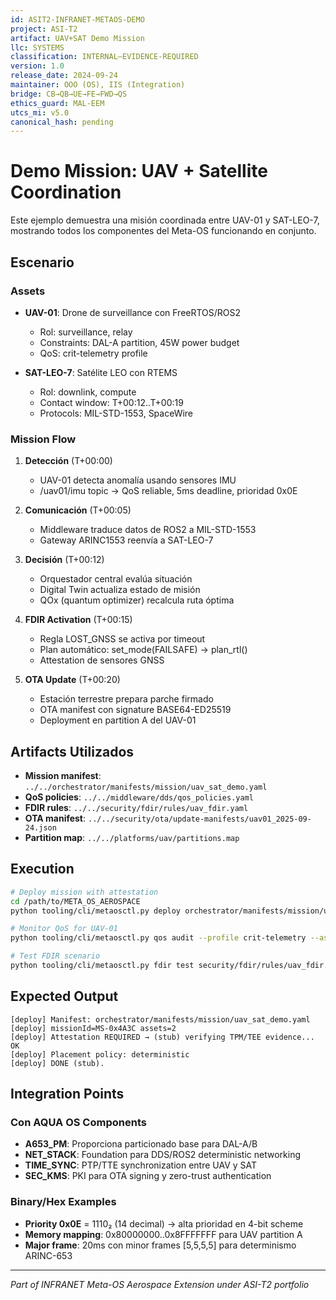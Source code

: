 ```yaml
---
id: ASIT2-INFRANET-METAOS-DEMO
project: ASI-T2
artifact: UAV+SAT Demo Mission
llc: SYSTEMS
classification: INTERNAL–EVIDENCE-REQUIRED
version: 1.0
release_date: 2024-09-24
maintainer: OOO (OS), IIS (Integration)
bridge: CB→QB→UE→FE→FWD→QS
ethics_guard: MAL-EEM
utcs_mi: v5.0
canonical_hash: pending
---
```


# Demo Mission: UAV + Satellite Coordination

Este ejemplo demuestra una misión coordinada entre UAV-01 y SAT-LEO-7, mostrando todos los componentes del Meta-OS funcionando en conjunto.

## Escenario

### Assets
- **UAV-01**: Drone de surveillance con FreeRTOS/ROS2
  - Rol: surveillance, relay
  - Constraints: DAL-A partition, 45W power budget
  - QoS: crit-telemetry profile
  
- **SAT-LEO-7**: Satélite LEO con RTEMS
  - Rol: downlink, compute
  - Contact window: T+00:12..T+00:19
  - Protocols: MIL-STD-1553, SpaceWire

### Mission Flow

1. **Detección** (T+00:00)
   - UAV-01 detecta anomalía usando sensores IMU
   - /uav01/imu topic → QoS reliable, 5ms deadline, prioridad 0x0E

2. **Comunicación** (T+00:05)
   - Middleware traduce datos de ROS2 a MIL-STD-1553
   - Gateway ARINC1553 reenvía a SAT-LEO-7

3. **Decisión** (T+00:12)
   - Orquestador central evalúa situación
   - Digital Twin actualiza estado de misión
   - QOx (quantum optimizer) recalcula ruta óptima

4. **FDIR Activation** (T+00:15)
   - Regla LOST_GNSS se activa por timeout
   - Plan automático: set_mode(FAILSAFE) → plan_rtl()
   - Attestation de sensores GNSS

5. **OTA Update** (T+00:20)
   - Estación terrestre prepara parche firmado
   - OTA manifest con signature BASE64-ED25519
   - Deployment en partition A del UAV-01

## Artifacts Utilizados

- **Mission manifest**: `../../orchestrator/manifests/mission/uav_sat_demo.yaml`
- **QoS policies**: `../../middleware/dds/qos_policies.yaml`
- **FDIR rules**: `../../security/fdir/rules/uav_fdir.yaml`
- **OTA manifest**: `../../security/ota/update-manifests/uav01_2025-09-24.json`
- **Partition map**: `../../platforms/uav/partitions.map`

## Execution

```bash
# Deploy mission with attestation
cd /path/to/META_OS_AEROSPACE
python tooling/cli/metaosctl.py deploy orchestrator/manifests/mission/uav_sat_demo.yaml --require-attestation

# Monitor QoS for UAV-01
python tooling/cli/metaosctl.py qos audit --profile crit-telemetry --asset UAV-01

# Test FDIR scenario
python tooling/cli/metaosctl.py fdir test security/fdir/rules/uav_fdir.yaml --inject LOST_GNSS
```

## Expected Output

```
[deploy] Manifest: orchestrator/manifests/mission/uav_sat_demo.yaml
[deploy] missionId=MS-0x4A3C assets=2
[deploy] Attestation REQUIRED → (stub) verifying TPM/TEE evidence... OK
[deploy] Placement policy: deterministic
[deploy] DONE (stub).
```

## Integration Points

### Con AQUA OS Components
- **A653_PM**: Proporciona particionado base para DAL-A/B
- **NET_STACK**: Foundation para DDS/ROS2 deterministic networking
- **TIME_SYNC**: PTP/TTE synchronization entre UAV y SAT
- **SEC_KMS**: PKI para OTA signing y zero-trust authentication

### Binary/Hex Examples
- **Priority 0x0E** = 1110₂ (14 decimal) → alta prioridad en 4-bit scheme
- **Memory mapping**: 0x80000000..0x8FFFFFFF para UAV partition A
- **Major frame**: 20ms con minor frames [5,5,5,5] para determinismo ARINC-653

---

*Part of INFRANET Meta-OS Aerospace Extension under ASI-T2 portfolio*